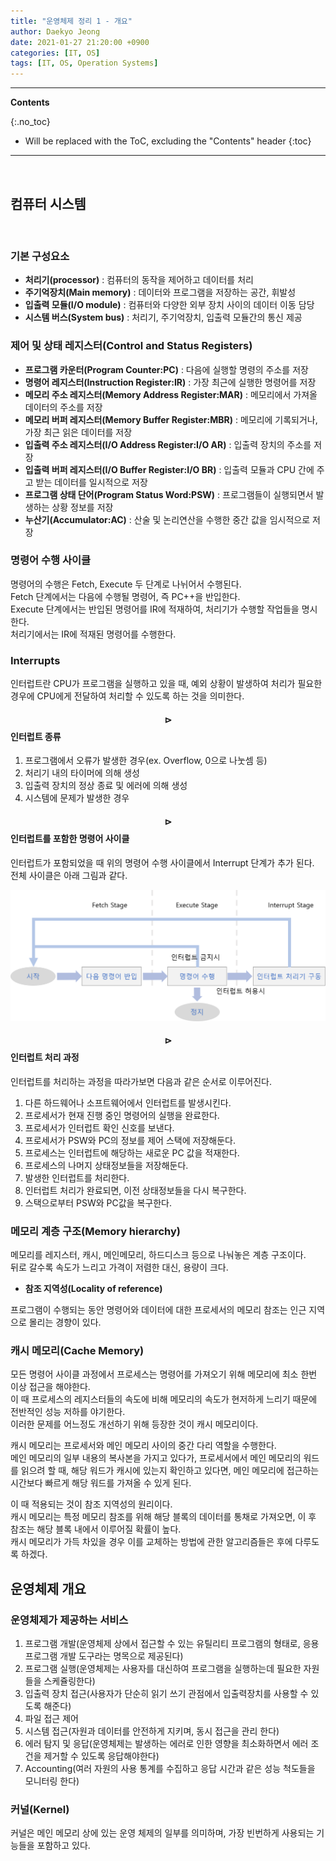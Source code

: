 ```yaml
---
title: "운영체제 정리 1 - 개요"
author: Daekyo Jeong
date: 2021-01-27 21:20:00 +0900
categories: [IT, OS]
tags: [IT, OS, Operation Systems]
---
```


---
**Contents**

{:.no_toc}

* Will be replaced with the ToC, excluding the "Contents" header
{:toc}
---

<br/>

## **컴퓨터 시스템**     

<br/>


### **기본 구성요소**   

- **처리기(processor)** : 컴퓨터의 동작을 제어하고 데이터를 처리  
- **주기억장치(Main memory)** : 데이터와 프로그램을 저장하는 공간, 휘발성  
- **입출력 모듈(I/O module)** : 컴퓨터와 다양한 외부 장치 사이의 데이터 이동 담당  
- **시스템 버스(System bus)** : 처리기, 주기억장치, 입출력 모듈간의 통신 제공  

### **제어 및 상태 레지스터(Control and Status Registers)**  

- **프로그램 카운터(Program Counter:PC)** : 다음에 실행할 명령의 주소를 저장  
- **명령어 레지스터(Instruction Register:IR)** : 가장 최근에 실행한 명령어를 저장  
- **메모리 주소 레지스터(Memory Address Register:MAR)** : 메모리에서 가져올 데이터의 주소를 저장  
- **메모리 버퍼 레지스터(Memory Buffer Register:MBR)** : 메모리에 기록되거나, 가장 최근 읽은 데이터를 저장  
- **입출력 주소 레지스터(I/O Address Register:I/O AR)** : 입출력 장치의 주소를 저장  
- **입출력 버퍼 레지스터(I/O Buffer Register:I/O BR)** : 입출력 모듈과 CPU 간에 주고 받는 데이터를 일시적으로 저장  
- **프로그램 상태 단어(Program Status Word:PSW)** : 프로그램들이 실행되면서 발생하는 상황 정보를 저장  
- **누산기(Accumulator:AC)** : 산술 및 논리연산을 수행한 중간 값을 임시적으로 저장  

### **명령어 수행 사이클**  

명령어의 수행은 Fetch, Execute 두 단계로 나뉘어서 수행된다.  
Fetch 단계에서는 다음에 수행될 명령어, 즉 PC++을 반입한다.  
Execute 단계에서는 반입된 명령어를 IR에 적재하여, 처리기가 수행할 작업들을 명시한다.  
처리기에서는 IR에 적재된 명령어를 수행한다.  

### **Interrupts**  

인터럽트란 CPU가 프로그램을 실행하고 있을 때, 예외 상황이 발생하여 처리가 필요한 경우에 CPU에게 전달하여 처리할 수 있도록 하는 것을 의미한다.  


#### **$$\rhd$$ 인터럽트 종류**  

1. 프로그램에서 오류가 발생한 경우(ex. Overflow, 0으로 나눗셈 등)  
2. 처리기 내의 타이머에 의해 생성  
3. 입출력 장치의 정상 종료 및 에러에 의해 생성  
4. 시스템에 문제가 발생한 경우  

#### **$$\rhd$$ 인터럽트를 포함한 명령어 사이클**  

인터럽트가 포함되었을 때 위의 명령어 수행 사이클에서 Interrupt 단계가 추가 된다.  
전체 사이클은 아래 그림과 같다.  

![Terms](/assets/img/sample/OS1_1.PNG)  

#### **$$\rhd$$ 인터럽트 처리 과정**  

인터럽트를 처리하는 과정을 따라가보면 다음과 같은 순서로 이루어진다.  

1. 다른 하드웨어나 소프트웨어에서 인터럽트를 발생시킨다.  
2. 프로세서가 현재 진행 중인 명령어의 실행을 완료한다.  
3. 프로세서가 인터럽트 확인 신호를 보낸다.  
4. 프로세서가 PSW와 PC의 정보를 제어 스택에 저장해둔다.  
5. 프로세스는 인터럽트에 해당하는 새로운 PC 값을 적재한다.  
6. 프로세스의 나머지 상태정보들을 저장해둔다.  
7. 발생한 인터럽트를 처리한다.  
8. 인터럽트 처리가 완료되면, 이전 상태정보들을 다시 복구한다.  
9. 스택으로부터 PSW와 PC값을 복구한다.  

### **메모리 계층 구조(Memory hierarchy)**  

메모리를 레지스터, 캐시, 메인메모리, 하드디스크 등으로 나눠놓은 계층 구조이다.  
뒤로 갈수록 속도가 느리고 가격이 저렴한 대신, 용량이 크다.  

- **참조 지역성(Locality of reference)**  

프로그램이 수행되는 동안 명령어와 데이터에 대한 프로세서의 메모리 참조는 인근 지역으로 몰리는 경향이 있다.  

### **캐시 메모리(Cache Memory)**  

모든 명령어 사이클 과정에서 프로세스는 명령어를 가져오기 위해 메모리에 최소 한번 이상 접근을 해야한다.  
이 때 프로세스의 레지스터들의 속도에 비해 메모리의 속도가 현저하게 느리기 때문에 전반적인 성능 저하를 야기한다.  
이러한 문제를 어느정도 개선하기 위해 등장한 것이 캐시 메모리이다.  

캐시 메모리는 프로세서와 메인 메모리 사이의 중간 다리 역할을 수행한다.  
메인 메모리의 일부 내용의 복사본을 가지고 있다가, 프로세서에서 메인 메모리의 워드를 읽으려 할 때, 해당 워드가 캐시에 있는지 확인하고 있다면, 메인 메모리에 접근하는 시간보다 빠르게 해당 워드를 가져올 수 있게 된다.  

이 때 적용되는 것이 참조 지역성의 원리이다.  
캐시 메모리는 특정 메모리 참조를 위해 해당 블록의 데이터를 통채로 가져오면, 이 후 참조는 해당 블록 내에서 이루어질 확률이 높다.  
캐시 메모리가 가득 차있을 경우 이를 교체하는 방법에 관한 알고리즘들은 후에 다루도록 하겠다.  

## **운영체제 개요**     

### **운영체제가 제공하는 서비스**  

1. 프로그램 개발(운영체제 상에서 접근할 수 있는 유틸리티 프로그램의 형태로, 응용 프로그램 개발 도구라는 명목으로 제공된다)  
2. 프로그램 실행(운영체제는 사용자를 대신하여 프로그램을 실행하는데 필요한 자원들을 스케쥴링한다)  
3. 입출력 장치 접근(사용자가 단순히 읽기 쓰기 관점에서 입출력장치를 사용할 수 있도록 해준다)  
4. 파일 접근 제어  
5. 시스템 접근(자원과 데이터를 안전하게 지키며, 동시 접근을 관리 한다)  
6. 에러 탐지 및 응답(운영체제는 발생하는 에러로 인한 영향을 최소화하면서 에러 조건을 제거할 수 있도록 응답해야한다)  
7. Accounting(여러 자원의 사용 통계를 수집하고 응답 시간과 같은 성능 척도들을 모니터링 한다)  

### **커널(Kernel)**  

커널은 메인 메모리 상에 있는 운영 체제의 일부를 의미하며, 가장 빈번하게 사용되는 기능들을 포함하고 있다.  

